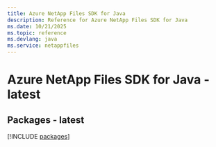 ```yaml
---
title: Azure NetApp Files SDK for Java
description: Reference for Azure NetApp Files SDK for Java
ms.date: 10/21/2025
ms.topic: reference
ms.devlang: java
ms.service: netappfiles
---
```

# Azure NetApp Files SDK for Java - latest
## Packages - latest
[!INCLUDE [packages](netapp-files-index.md)]